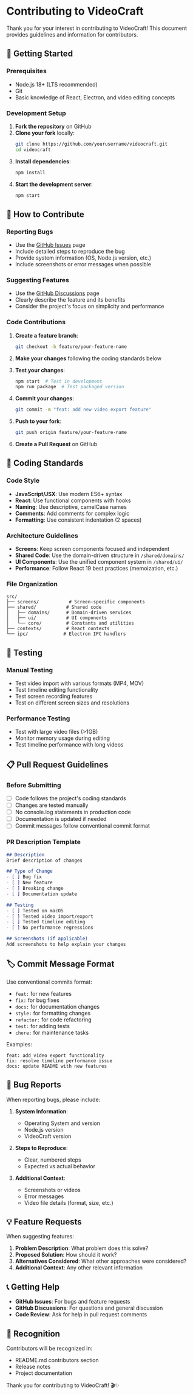 # Contributing to VideoCraft

Thank you for your interest in contributing to VideoCraft! This document provides guidelines and information for contributors.

## 🚀 Getting Started

### Prerequisites
- Node.js 18+ (LTS recommended)
- Git
- Basic knowledge of React, Electron, and video editing concepts

### Development Setup

1. **Fork the repository** on GitHub
2. **Clone your fork** locally:
   ```bash
   git clone https://github.com/yourusername/videocraft.git
   cd videocraft
   ```
3. **Install dependencies**:
   ```bash
   npm install
   ```
4. **Start the development server**:
   ```bash
   npm start
   ```

## 🎯 How to Contribute

### Reporting Bugs
- Use the [GitHub Issues](https://github.com/yourusername/videocraft/issues) page
- Include detailed steps to reproduce the bug
- Provide system information (OS, Node.js version, etc.)
- Include screenshots or error messages when possible

### Suggesting Features
- Use the [GitHub Discussions](https://github.com/yourusername/videocraft/discussions) page
- Clearly describe the feature and its benefits
- Consider the project's focus on simplicity and performance

### Code Contributions

1. **Create a feature branch**:
   ```bash
   git checkout -b feature/your-feature-name
   ```

2. **Make your changes** following the coding standards below

3. **Test your changes**:
   ```bash
   npm start  # Test in development
   npm run package  # Test packaged version
   ```

4. **Commit your changes**:
   ```bash
   git commit -m "feat: add new video export feature"
   ```

5. **Push to your fork**:
   ```bash
   git push origin feature/your-feature-name
   ```

6. **Create a Pull Request** on GitHub

## 📝 Coding Standards

### Code Style
- **JavaScript/JSX**: Use modern ES6+ syntax
- **React**: Use functional components with hooks
- **Naming**: Use descriptive, camelCase names
- **Comments**: Add comments for complex logic
- **Formatting**: Use consistent indentation (2 spaces)

### Architecture Guidelines
- **Screens**: Keep screen components focused and independent
- **Shared Code**: Use the domain-driven structure in `/shared/domains/`
- **UI Components**: Use the unified component system in `/shared/ui/`
- **Performance**: Follow React 19 best practices (memoization, etc.)

### File Organization
```
src/
├── screens/           # Screen-specific components
├── shared/           # Shared code
│   ├── domains/      # Domain-driven services
│   ├── ui/           # UI components
│   └── core/         # Constants and utilities
├── contexts/         # React contexts
└── ipc/             # Electron IPC handlers
```

## 🧪 Testing

### Manual Testing
- Test video import with various formats (MP4, MOV)
- Test timeline editing functionality
- Test screen recording features
- Test on different screen sizes and resolutions

### Performance Testing
- Test with large video files (>1GB)
- Monitor memory usage during editing
- Test timeline performance with long videos

## 📋 Pull Request Guidelines

### Before Submitting
- [ ] Code follows the project's coding standards
- [ ] Changes are tested manually
- [ ] No console.log statements in production code
- [ ] Documentation is updated if needed
- [ ] Commit messages follow conventional commit format

### PR Description Template
```markdown
## Description
Brief description of changes

## Type of Change
- [ ] Bug fix
- [ ] New feature
- [ ] Breaking change
- [ ] Documentation update

## Testing
- [ ] Tested on macOS
- [ ] Tested video import/export
- [ ] Tested timeline editing
- [ ] No performance regressions

## Screenshots (if applicable)
Add screenshots to help explain your changes
```

## 🏷️ Commit Message Format

Use conventional commits format:
- `feat:` for new features
- `fix:` for bug fixes
- `docs:` for documentation changes
- `style:` for formatting changes
- `refactor:` for code refactoring
- `test:` for adding tests
- `chore:` for maintenance tasks

Examples:
```
feat: add video export functionality
fix: resolve timeline performance issue
docs: update README with new features
```

## 🐛 Bug Reports

When reporting bugs, please include:

1. **System Information**:
   - Operating System and version
   - Node.js version
   - VideoCraft version

2. **Steps to Reproduce**:
   - Clear, numbered steps
   - Expected vs actual behavior

3. **Additional Context**:
   - Screenshots or videos
   - Error messages
   - Video file details (format, size, etc.)

## 💡 Feature Requests

When suggesting features:

1. **Problem Description**: What problem does this solve?
2. **Proposed Solution**: How should it work?
3. **Alternatives Considered**: What other approaches were considered?
4. **Additional Context**: Any other relevant information

## 📞 Getting Help

- **GitHub Issues**: For bugs and feature requests
- **GitHub Discussions**: For questions and general discussion
- **Code Review**: Ask for help in pull request comments

## 🎉 Recognition

Contributors will be recognized in:
- README.md contributors section
- Release notes
- Project documentation

Thank you for contributing to VideoCraft! 🎬✨
